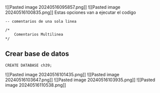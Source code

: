 ![[Pasted image 20240516095857.png]]
![[Pasted image 20240516100835.png]]
Estas opciones van a ejecutar el codigo 


```
-- comentarios de una sola linea

/*
	Comentarios Multilinea 
*/

```


## Crear base de datos

```
CREATE DATABASE ch39;
```

![[Pasted image 20240516101435.png]]
![[Pasted image 20240516103647.png]]
![[Pasted image 20240516103935.png]]
![[Pasted image 20240516110538.png]]